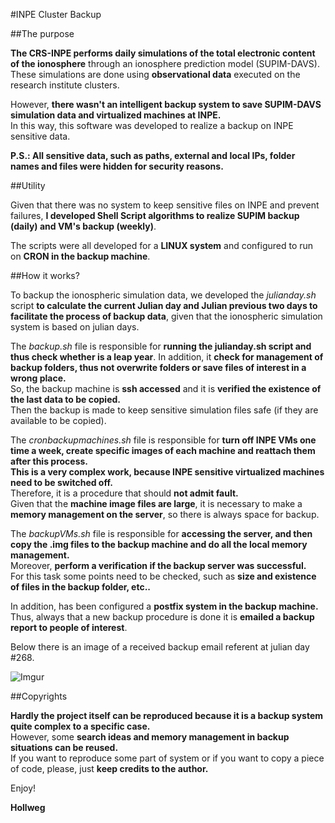 #INPE Cluster Backup

##The purpose

**The CRS-INPE performs daily simulations of the total electronic content of the ionosphere** through an ionosphere prediction model (SUPIM-DAVS). </br>
These simulations are done using **observational data** executed on the research institute clusters. 

However, **there wasn't an intelligent backup system to save SUPIM-DAVS simulation data and virtualized machines at INPE.** </br>
In this way, this software was developed to realize a backup on INPE sensitive data.

**P.S.: All sensitive data, such as paths, external and local IPs, folder names and files were hidden for security reasons.**

##Utility

Given that there was no system to keep sensitive files on INPE and prevent failures, **I developed Shell Script algorithms to realize SUPIM backup (daily) and VM's backup (weekly)**.

The scripts were all developed for a **LINUX system** and configured to run on **CRON in the backup machine**. 

##How it works?

To backup the ionospheric simulation data, we developed the _julianday.sh_ script **to calculate the current Julian day and Julian previous two days to facilitate the process of backup data**, given that the ionospheric simulation system is based on julian days.

The _backup.sh_ file is responsible for **running the julianday.sh script and thus check whether is a leap year**. In addition, it **check for management of backup folders, thus not overwrite folders or save files of interest in a wrong place.** </br>
So, the backup machine is **ssh accessed** and it is **verified the existence of the last data to be copied.** </br>
Then the backup is made to keep sensitive simulation files safe (if they are available to be copied).

The _cronbackupmachines.sh_ file is responsible for **turn off INPE VMs one time a week, create specific images of each machine and reattach them after this process.** </br>
**This is a very complex work, because INPE sensitive virtualized machines need to be switched off.** </br>
Therefore, it is a procedure that should **not admit fault.** </br>
Given that the **machine image files are large**, it is necessary to make a **memory management on the server**, so there is always space for backup.

The _backupVMs.sh_ file is responsible for **accessing the server, and then copy the .img files to the backup machine and do all the local memory management.**</br>
Moreover, **perform a verification if the backup server was successful.** </br>
For this task some points need to be checked, such as **size and existence of files in the backup folder, etc..**

In addition, has been configured a **postfix system in the backup machine.** </br>
Thus, always that a new backup procedure is done it is **emailed a backup report to people of interest**.

Below there is an image of a received backup email referent at julian day #268.

![Imgur](http://i.imgur.com/mmyOUOk.png)


##Copyrights

**Hardly the project itself can be reproduced because it is a backup system quite complex to a specific case.** </br>
However, some **search ideas and memory management in backup situations can be reused.** </br>
If you want to reproduce some part of system or if you want to copy a piece of code, please, just **keep credits to the author.**


Enjoy!

**Hollweg**


